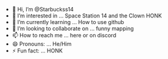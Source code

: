 - 👋 Hi, I’m @Starbuckss14
- 👀 I’m interested in ... Space Station 14 and the Clown HONK
- 🌱 I’m currently learning ... How to use github
- 💞️ I’m looking to collaborate on ... funny mapping
- 📫 How to reach me ... here or on discord
- 😄 Pronouns: ... He/Him
- ⚡ Fun fact: ... HONK

<!---
Starbuckss14/Starbuckss14 is a ✨ special ✨ repository because its `README.md` (this file) appears on your GitHub profile.
You can click the Preview link to take a look at your changes.
--->
